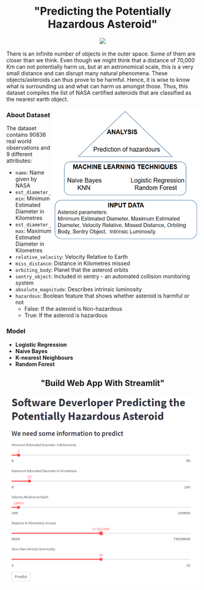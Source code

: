 <div align="center">
  <h1 align="center"> "Predicting the Potentially Hazardous Asteroid" </h1>
</div>

<p align="center">
    <img width="50%" src="https://media.giphy.com/media/eBynyDVhTkIg0/giphy.gif">
</p>

There is an infinite number of objects in the outer space. Some of them are closer than we think. 
Even though we might think that a distance of 70,000 Km can not potentially harm us, but at an astronomical scale, this is a very small distance and can disrupt many natural phenomena. 
These objects/asteroids can thus prove to be harmful. Hence, it is wise to know what is surrounding us and what can harm us amongst those. 
Thus, this dataset compiles the list of NASA certified asteroids that are classified as the nearest earth object.

<img align="right" alt="img" height="350px" src="Image/system_architecture.png" />


### About Dataset

The dataset contains 90836 real world observations and 9 different attributes:
- `name`: Name given by NASA
- `est_diameter_min`: Minimum Estimated Diameter in Kilometres
- `est_diameter_max`: Maximum Estimated Diameter in Kilometres
- `relative_velocity`: Velocity Relative to Earth
- `miss_distance`: Distance in Kilometres missed
- `orbiting_body`: Planet that the asteroid orbits
- `sentry_object`: Included in sentry - an automated collision monitoring system
- `absolute_magnitude`: Describes intrinsic luminosity
- `hazardous`: Boolean feature that shows whether asteroid is harmful or not
  - False: If the asteroid is Non-hazardous 
  - True: If the asteroid is hazardous

### Model
- **Logistic Regression**
- **Naive Bayes**
- **K-nearest Neighbours**
- **Random Forest**

<div align="center">
  <h2 align="center"> "Build Web App With Streamlit" </h2>
  <img align="center" alt="img" height="500px" src="Image/Website.png" />
</div>

